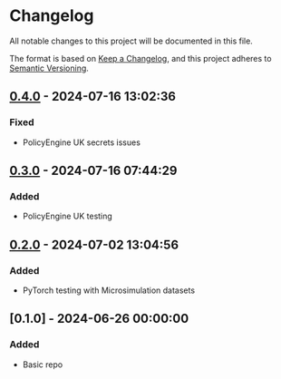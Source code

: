 # Changelog

All notable changes to this project will be documented in this file.

The format is based on [Keep a Changelog](https://keepachangelog.com/en/1.0.0/),
and this project adheres to [Semantic Versioning](https://semver.org/spec/v2.0.0.html).

## [0.4.0] - 2024-07-16 13:02:36

### Fixed

- PolicyEngine UK secrets issues

## [0.3.0] - 2024-07-16 07:44:29

### Added

- PolicyEngine UK testing

## [0.2.0] - 2024-07-02 13:04:56

### Added

- PyTorch testing with Microsimulation datasets

## [0.1.0] - 2024-06-26 00:00:00

### Added

- Basic repo



[0.4.0]: https://github.com/PolicyEngine/reweight/compare/0.3.0...0.4.0
[0.3.0]: https://github.com/PolicyEngine/reweight/compare/0.2.0...0.3.0
[0.2.0]: https://github.com/PolicyEngine/reweight/compare/0.1.0...0.2.0

